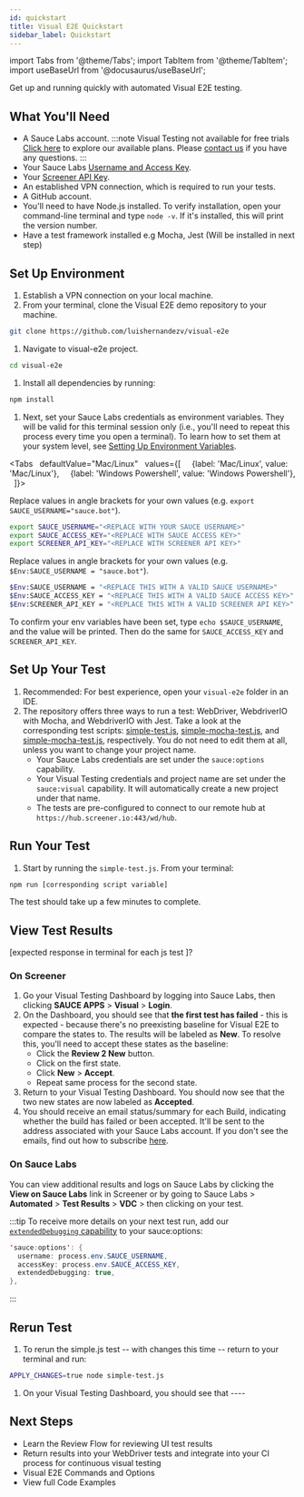 ```yaml
---
id: quickstart
title: Visual E2E Quickstart
sidebar_label: Quickstart
---
```


import Tabs from '@theme/Tabs';
import TabItem from '@theme/TabItem';
import useBaseUrl from '@docusaurus/useBaseUrl';


Get up and running quickly with automated Visual E2E testing.


## What You'll Need

* A Sauce Labs account.
:::note Visual Testing not available for free trials
[Click here](https://saucelabs.com/pricing) to explore our available plans. Please [contact us](https://saucelabs.com/contact) if you have any questions.
:::
* Your Sauce Labs [Username and Access Key](https://app.saucelabs.com/user-settings).
* Your [Screener API Key](https://screener.io/v2/account/api-key).
* An established VPN connection, which is required to run your tests.
* A GitHub account.
* You'll need to have Node.js installed. To verify installation, open your command-line terminal and type `node -v`. If it's installed, this will print the version number.
* Have a test framework installed e.g Mocha, Jest (Will be installed in next step)


## Set Up Environment

1. Establish a VPN connection on your local machine.
1. From your terminal, clone the Visual E2E demo repository to your machine.
  ```bash
  git clone https://github.com/luishernandezv/visual-e2e
  ```
1. Navigate to visual-e2e project.
  ```bash
  cd visual-e2e
  ```
1. Install all dependencies by running:
  ```bash
  npm install
  ```
1. Next, set your Sauce Labs credentials as environment variables. They will be valid for this terminal session only (i.e., you'll need to repeat this process every time you open a terminal). To learn how to set them at your system level, see [Setting Up Environment Variables](/basics/environment-variables/).

 <Tabs
      defaultValue="Mac/Linux"
      values={[
        {label: 'Mac/Linux', value: 'Mac/Linux'},
        {label: 'Windows Powershell', value: 'Windows Powershell'},
      ]}>

 <TabItem value="Mac/Linux">

 Replace values in angle brackets for your own values (e.g. `export SAUCE_USERNAME="sauce.bot"`).

 ```bash
 export SAUCE_USERNAME="<REPLACE WITH YOUR SAUCE USERNAME>"
 export SAUCE_ACCESS_KEY="<REPLACE WITH SAUCE ACCESS KEY>"
 export SCREENER_API_KEY="<REPLACE WITH SCREENER API KEY>"
 ```

 </TabItem>
 <TabItem value="Windows Powershell">

 Replace values in angle brackets for your own values (e.g. `$Env:SAUCE_USERNAME = "sauce.bot"`).

 ```bash
 $Env:SAUCE_USERNAME = "<REPLACE THIS WITH A VALID SAUCE USERNAME>"
 $Env:SAUCE_ACCESS_KEY = "<REPLACE THIS WITH A VALID SAUCE ACCESS KEY>"
 $Env:SCREENER_API_KEY = "<REPLACE THIS WITH A VALID SCREENER API KEY>"
 ```

 </TabItem>
 </Tabs>

  To confirm your env variables have been set, type `echo $SAUCE_USERNAME`, and the value will be printed. Then do the same for `SAUCE_ACCESS_KEY` and `SCREENER_API_KEY`.


## Set Up Your Test

1. Recommended: For best experience, open your `visual-e2e` folder in an IDE.
1. The repository offers three ways to run a test: WebDriver, WebdriverIO with Mocha, and WebdriverIO with Jest. Take a look at the corresponding test scripts: [simple-test.js](https://github.com/luishernandezv/visual-e2e/blob/main/simple-test.js), [simple-mocha-test.js](https://github.com/luishernandezv/visual-e2e/blob/main/simple-jest.test.js), and [simple-mocha-test.js](https://github.com/luishernandezv/visual-e2e/blob/main/simple-jest.test.js), respectively. You do not need to edit them at all, unless you want to change your project name.
   * Your Sauce Labs credentials are set under the `sauce:options` capability.
   * Your Visual Testing credentials and project name are set under the `sauce:visual` capability. It will automatically create a new project under that name.
   * The tests are pre-configured to connect to our remote hub at `https://hub.screener.io:443/wd/hub`.


## Run Your Test
1. Start by running the `simple-test.js`. From your terminal:
  ```bash
  npm run [corresponding script variable]
  ```
  The test should take up a few minutes to complete.


## View Test Results

[expected response  in terminal for each js test ]?

### On Screener
1. Go your Visual Testing Dashboard by logging into Sauce Labs, then clicking **SAUCE APPS** > **Visual** > **Login**.
1. On the Dashboard, you should see that **the first test has failed** - this is expected - because there's no preexisting baseline for Visual E2E to compare the states to. The results will be labeled as **New**. To resolve this, you'll need to accept these states as the baseline:
   * Click the **Review 2 New** button.
   * Click on the first state.
   * Click **New** > **Accept**.
   * Repeat same process for the second state.
1. Return to your Visual Testing Dashboard. You should now see that the two new states are now labeled as **Accepted**.
1. You should receive an email status/summary for each Build, indicating whether the build has failed or been accepted. It'll be sent to the address associated with your Sauce Labs account. If you don't see the emails, find out how to subscribe [here](/visual/notifications/).



### On Sauce Labs

You can view additional results and logs on Sauce Labs by clicking the **View on Sauce Labs** link in Screener or by going to Sauce Labs > **Automated** > **Test Results** > **VDC** > then clicking on your test.

:::tip
To receive more details on your next test run, add our [`extendedDebugging` capability](/dev/test-configuration-options/#extendeddebugging) to your sauce:options:

```java
'sauce:options': {
  username: process.env.SAUCE_USERNAME,
  accessKey: process.env.SAUCE_ACCESS_KEY,
  extendedDebugging: true,
},
```

:::

## Rerun Test

1. To rerun the simple.js test -- with changes this time -- return to your terminal and run:
  ```bash
  APPLY_CHANGES=true node simple-test.js
  ```

1. On your Visual Testing Dashboard, you should see that ----



## Next Steps
* Learn the Review Flow for reviewing UI test results
* Return results into your WebDriver tests and integrate into your CI process for continuous visual testing
* Visual E2E Commands and Options
* View full Code Examples
